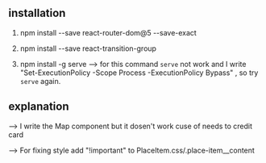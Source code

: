## installation

1. npm install --save react-router-dom@5 --save-exact

2. npm install --save react-transition-group

3. npm install -g serve --> for this command `serve` not work and I write "Set-ExecutionPolicy -Scope Process -ExecutionPolicy Bypass" , so try `serve` again.

## explanation

--> I write the Map component but it dosen't work cuse of needs to credit card

--> For fixing style add "!important" to PlaceItem.css/.place-item\_\_content
